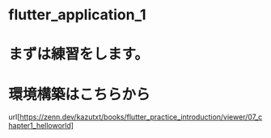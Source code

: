 # flutter_application_1

# まずは練習をします。

# 環境構築はこちらから
url[https://zenn.dev/kazutxt/books/flutter_practice_introduction/viewer/07_chapter1_helloworld]

